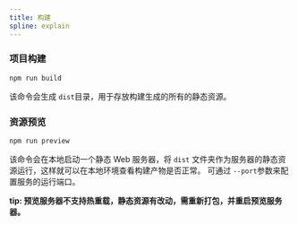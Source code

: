 ```yaml
---
title: 构建
spline: explain
---
```


### 项目构建

```bash
npm run build
```

该命令会生成 `dist`目录，用于存放构建生成的所有的静态资源。

### 资源预览

```bash
npm run preview
```

该命令会在本地启动一个静态 Web 服务器，将 `dist` 文件夹作为服务器的静态资源运行，这样就可以在本地环境查看构建产物是否正常。
可通过 `--port`参数来配置服务的运行端口。

**tip: 预览服务器不支持热重载，静态资源有改动，需重新打包，并重启预览服务器。**
